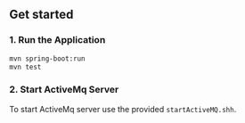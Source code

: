 ## Get started

  
### 1. Run the Application

```bash
mvn spring-boot:run
mvn test

```

### 2. Start ActiveMq Server 
To start ActiveMq server use the provided `startActiveMQ.shh`. 
